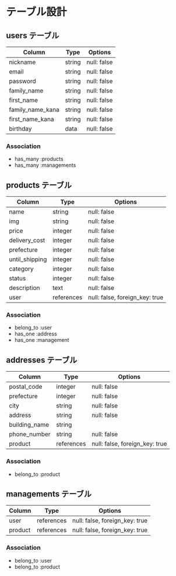 # テーブル設計

## users テーブル

| Column           | Type    | Options     |
| ---------------- | ------- | ----------- |
| nickname         | string  | null: false |
| email            | string  | null: false |
| password         | string  | null: false |
| family_name      | string  | null: false |
| first_name       | string  | null: false |
| family_name_kana | string  | null: false |
| first_name_kana  | string  | null: false |
| birthday         | data    | null: false |

### Association
- has_many :products
- has_many :managements

## products テーブル

| Column         | Type    | Options     |
| -------------- | ------- | ----------- |
| name           | string  | null: false |
| img            | string  | null: false |
| price          | integer | null: false |
| delivery_cost  | integer | null: false |
| prefecture     | integer | null: false |
| until_shipping | integer | null: false |
| category       | integer | null: false |
| status         | integer | null: false |
| description    | text    | null: false |
| user           | references | null: false, foreign_key: true |

### Association
- belong_to :user
- has_one :address
- has_one :management


## addresses テーブル
| Column        | Type    | Options     |
| ------------- | ------- | ----------- |
| postal_code   | integer | null: false |
| prefecture    | integer | null: false |
| city          | string  | null: false |
| address       | string  | null: false |
| building_name | string  |             |
| phone_number  | string  | null: false |
| product       | references | null: false, foreign_key: true |


### Association
- belong_to :product

## managements テーブル

| Column  | Type    | Options     |
| --------| ------- | ----------- |
| user    | references | null: false, foreign_key: true |
| product | references | null: false, foreign_key: true |


### Association
- belong_to :user
- belong_to :product